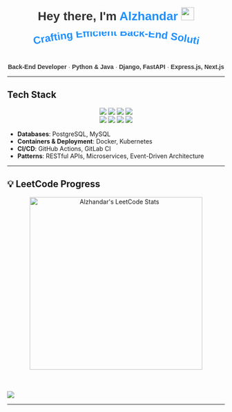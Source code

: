 <!-- Replace placeholder fields (YOUR_NAME, YOUR_LINKS, etc.) with your info -->
<div align="center" style="font-family: 'Trebuchet MS', Arial, sans-serif; color: #333; margin: 0 auto;">

<h1>
  Hey there, I'm <span style="color:#1E90FF">Alzhandar</span>
  <img src="https://media.giphy.com/media/hvRJCLFzcasrR4ia7z/giphy.gif" width="30" />
</h1>

<!-- Minimal stylized SVG animation -->
<svg width="420" height="60" viewBox="0 0 420 60" xmlns="http://www.w3.org/2000/svg">
  <text fill="#1E90FF" font-size="24" font-weight="bold">
    <textPath href="#path" startOffset="0">
      Crafting Efficient Back-End Solutions...
    </textPath>
    <animate 
      attributeName="startOffset" 
      from="0" 
      to="200" 
      dur="6s" 
      repeatCount="indefinite" 
    />
  </text>
  <path id="path" d="M20,30 Q210,-10 400,30" fill="none" stroke="none" />
</svg>

<p>
  <strong>Back-End Developer</strong> ·
  <strong>Python &amp; Java</strong> ·
  <strong>Django, FastAPI</strong> ·
  <strong>Express.js, Next.js</strong>
</p>
</div>

---

## Tech Stack

<div align="center" style="margin: 10px 0;">
  <!-- Language Badges -->
  <img src="https://img.shields.io/badge/Python-3776AB?style=for-the-badge&logo=python&logoColor=white" />
  <img src="https://img.shields.io/badge/Java-ED8B00?style=for-the-badge&logo=java&logoColor=white" />
  <img src="https://img.shields.io/badge/JavaScript-F7E018?style=for-the-badge&logo=javascript&logoColor=000" />
  <img src="https://img.shields.io/badge/TypeScript-3178C6?style=for-the-badge&logo=typescript&logoColor=white" />
  <br/>
  <!-- Framework Badges -->
  <img src="https://img.shields.io/badge/Django-0C4B33?style=for-the-badge&logo=django&logoColor=white" />
  <img src="https://img.shields.io/badge/FastAPI-009688?style=for-the-badge&logo=fastapi&logoColor=white" />
  <img src="https://img.shields.io/badge/Express.js-404D59?style=for-the-badge" />
  <img src="https://img.shields.io/badge/Next.js-000?style=for-the-badge&logo=nextdotjs&logoColor=fff" />
</div>

- **Databases**: PostgreSQL, MySQL  
- **Containers & Deployment**: Docker, Kubernetes  
- **CI/CD**: GitHub Actions, GitLab CI  
- **Patterns**: RESTful APIs, Microservices, Event-Driven Architecture  

---

## 💡 LeetCode Progress

<p align="center">
  <!-- Dynamic LeetCode stats for user "alzhandar" -->
  <img 
    src="https://leetcard.jacoblin.cool/alzhandar?ext=heatmap" 
    alt="Alzhandar's LeetCode Stats" 
    width="400" 
  />
</p>
<!-- Анимированный футер -->
<div style="margin-top: 50px;">
    <img src="https://capsule-render.vercel.app/api?type=waving&color=gradient&height=100&section=footer"/>
</div>

</div>


---

